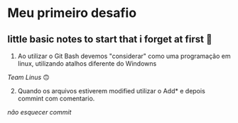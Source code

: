 # Meu primeiro desafio 

## little basic notes to start that i forget at first 📔

1. Ao utilizar o Git Bash devemos "considerar" como uma programação em linux, utilizando atalhos diferente do Windowns

_Team Linus_ 🙃

2. Quando os arquivos estiverem modified utilizar o Add* e depois commint com comentario.

_não esquecer commit_
